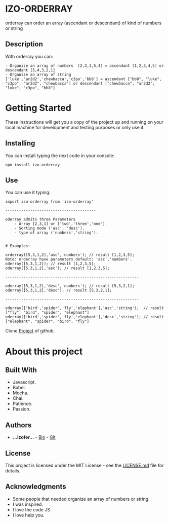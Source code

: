 # IZO-ORDERRAY

orderray can order an array (ascendant or descendant) of kind of numbers or string

## Description

With orderray you can:
	
	- Organize an array of numbers  [2,3,1,5,4] = ascendant [1,2,3,4,5] or descendant [5,4,3,2,1]
	- Organize an array of string   ['luke','ar2d2','chewbacca','c3po','bb8'] = ascendant ["bb8", "luke", "c3po", "ar2d2", "chewbacca"] or descendant ["chewbacca", "ar2d2", "luke", "c3po", "bb8"]

# Getting Started

These instructions will get you a copy of the project up and running on your local machine for development and testing purposes or only use it. 

## Installing

You can install typing the next code in your console:

```
npm install izo-orderray
```

## Use

You can use it typing:

```
import izo-orderray from 'izo-orderray'

----------------------------------------

oderray admits three Parameters
	- Array [2,3,1] or ['two','three','one'].
	- Sorting mode ('asc', 'desc').
	- type of array ('numbers','string').


# Examples:

orderray([5,3,1,2],'asc','numbers'); // result [1,2,3,5];
Note: orderray have parameters default: 'asc','numbers'.
oderray([5,3,1,2]); // result [1,2,3,5];
oderray([5,3,1,2],'asc'); // result [1,2,3,5];

-----------------------------------------------------------

oderray([5,3,1,2],'desc','numbers'); // result [5,3,2,1];
oderray([5,3,1,2],'desc'); // result [5,3,2,1];

-----------------------------------------------------------

oderray(['bird','spider','fly','elephant'],'asc','string');  // result ["fly", "bird", "spider", "elephant"]
oderray(['bird','spider','fly','elephant'],'desc','string'); // result ["elephant", "spider", "bird", "fly"]

```
Clone [Project](https://github.com/izofer/izo-orderray) of github.

# About this project

## Built With

* Javascript.
* Babel.
* Mocha.
* Chai.
* Patience.
* Passion.

## Authors

*  **...Izofer...** - [Bio](http://izofer.globso.co) - [Git](https://github.com/izofer)

## License

This project is licensed under the MIT License - see the [LICENSE.md](https://github.com/izofer/izo-orderray/blob/master/LICENSE) file for details.

## Acknowledgments

* Some people that needed organize an array of numbers or string.
* I was inspired.
* I love the code JS.
* I love help you.